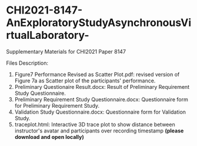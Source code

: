 # CHI2021-8147-AnExploratoryStudyAsynchronousVirtualLaboratory-
Supplementary Materials for CHI2021 Paper 8147

Files Description:
1) Figure7 Performance Revised as Scatter Plot.pdf: revised version of Figure 7a as Scatter plot of the participants' performance.
2) Preliminary Questionaire Result.docx: Result of Preliminary Requirement Study Questionnaire.
3) Preliminary Requirement Study Questionnaire.docx: Questionnaire form for Preliminary Requirement Study. 
4) Validation Study Questionnaire.docx: Questionnaire form for Validation Study. 
5) traceplot.html: Interactive 3D trace plot to show distance between instructor's avatar and participants over recording timestamp <b>(please download and open locally)</b>

